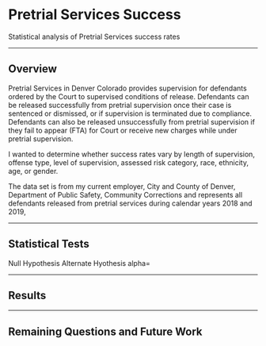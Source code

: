 # Pretrial Services Success
Statistical analysis of Pretrial Services success rates

***

## Overview
Pretrial Services in Denver Colorado provides supervision for defendants ordered by the Court to supervised conditions of release. Defendants can be released successfully from pretrial supervision once their case is sentenced or dismissed, or if supervision is terminated due to compliance. Defendants can also be released unsuccessfully from pretrial supervision if they fail to appear (FTA) for Court or receive new charges while under pretrial supervision.

I wanted to determine whether success rates vary by length of supervision, offense type, level of supervision, assessed risk category, race, ethnicity, age, or gender.

The data set is from my current employer, City and County of Denver, Department of Public Safety, Community Corrections and represents all defendants released from pretrial services during calendar years 2018 and 2019,

***

## Statistical Tests

Null Hypothesis
Alternate Hyothesis
alpha=

***

## Results

***

## Remaining Questions and Future Work
